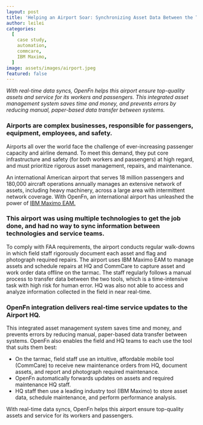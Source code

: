 ```yaml
---
layout: post
title: 'Helping an Airport Soar: Synchronizing Asset Data Between the Tarmac and HQ'
author: leilei
categories:
  [
    case study,
    automation,
    commcare,
    IBM Maximo,
  ]
image: assets/images/airport.jpeg
featured: false
---
```


_With real-time data syncs, OpenFn helps this airport ensure top-quality assets and service for its workers and passengers. This integrated asset management system saves time and money, and prevents errors by reducing manual, paper-based data transfer between systems._

### Airports are complex businesses, responsible for passengers, equipment, employees, and safety. 

Airports all over the world face the challenge of ever-increasing passenger capacity and airline demand. To meet this demand, they put core infrastructure and safety (for both workers and passengers) at high regard, and must prioritize rigorous asset management, repairs, and maintenance.  

An international American airport that serves 18 million passengers and 180,000 aircraft operations annually manages an extensive network of assets, including heavy machinery, across a large area with intermittent network coverage. With OpenFn, an international airport has unleashed the power of [IBM Maximo EAM.](https://www.ibm.com/support/knowledgecenter/SSBLW8/com.ibm.mamc.doc/overview/c_prod_overview.html)

### This airport was using multiple technologies to get the job done, and had no way to sync information between technologies and service teams.  

To comply with FAA requirements, the airport conducts regular walk-downs in which field staff rigorously document each asset and flag and photograph required repairs. The airport uses IBM Maximo EAM to manage assets and schedule repairs at HQ and CommCare to capture asset and work order data offline on the tarmac. The staff regularly follows a manual process to transfer data between the two tools, which is a time-intensive task with high risk for human error. HQ was also not able to access and analyze information collected in the field in near real-time.

### OpenFn integration delivers real-time service updates to the Airport HQ. 

This integrated asset management system saves time and money, and prevents errors by reducing manual, paper-based data transfer between systems. OpenFn also enables the field and HQ teams to each use the tool that suits them best: 
- On the tarmac, field staff use an intuitive, affordable mobile tool (CommCare) to receive new maintenance orders from HQ, document assets, and report and photograph required maintenance. 
- OpenFn automatically forwards updates on assets and required maintenance HQ staff. 
- HQ staff then use a leading industry tool (IBM Maximo) to store asset data, schedule maintenance, and perform performance analysis.

With real-time data syncs, OpenFn helps this airport ensure top-quality assets and service for its workers and passengers.

